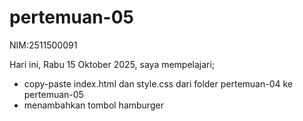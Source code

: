# pertemuan-05

NIM:2511500091<br>

Hari ini, Rabu 15 Oktober 2025, saya mempelajari;
<ul>
   <li>copy-paste index.html dan style.css dari folder pertemuan-04 ke pertemuan-05</li>
   <li>menambahkan tombol hamburger</li>
</ul>